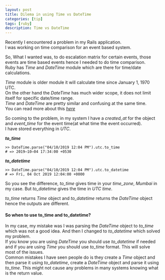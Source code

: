 ```yaml
---
layout: post
title: Dilema in using Time vs DateTime
categories: [tip]
tags: [ruby]
description: Time vs DateTime
---
```


Recently I encountered a problem in my Rails application.  
I was working on time comparison for an event based system.  

So, What I wanted was, to do escalation matrix for certain events, those events are time based events hence I needed to do time comparison.  
Ruby has _Time_ and _DateTime_ module which are there for time/date calculations.  

_Time_ module is older module it will calculate time since January 1, 1970 UTC.  
On the other hand the _DateTime_ has much wider scope, it does not limit itself for specific date/time range.  
_Time_ and _DateTime_ are pretty similar and confusing at the same time.  
You can read more about this _[here](https://stackoverflow.com/a/1261435)_  


So coming to the problem, in my system I have a _created_at_ for the object and _event_time_ for the event time(at what time the event occurred).  
I have stored everything in _UTC_.  

_**to_time**_
```(ruby)
>> DateTime.parse("04/10/2019 12:04 PM").utc.to_time
# => 2019–10–04 17:34:00 +0530   
```   

_**to_datetime**_
```(ruby)
>> DateTime.parse("04/10/2019 12:04 PM").utc.to_datetime
# => Fri, 04 Oct 2019 12:04:00 +0000
```  

So you see the difference, _to_time_ gives time in your _time_zone_, _Mumbai_ in my case. But _to_datetime_ gives the time in _UTC time_.   

_to_time_ returns _Time_ object and _to_datetime_  returns the _DateTime_ object hence the outputs are different.  


#### So when to use to_time and to_datetime?  
In my case, my mistake was I was parsing the _DateTime_ object to _to_time_ which was not a good idea. And then I changed to _to_datetime_ which solved my problem.  
If you know you are using _DateTime_ you should use _to_datetime_ if needed and if you are using _Time_ you should use _to_time_ format. This will solve most of the issues.  
Common mistakes I have seen people do is they create a _Time_ object and then parse it using _to_datetime_, create a _DateTime_ object and parse it using _to_time_. This might not cause any problems in many systems knowing what is the return value.